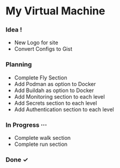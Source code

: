 # My Virtual Machine

### Idea !
- New Logo for site  
- Convert Configs to Gist


### Planning

- Complete Fly Section
- Add Podman as option to Docker 
- Add Buildah as option to Docker 
- Add Monitoring section to each level
- Add Secrets section to each level
- Add Authentication section to each level

### In Progress ···

- Complete walk section
- Complete run section

### Done ✓
